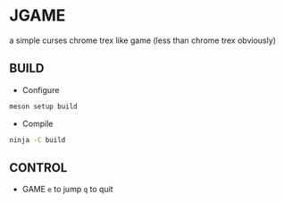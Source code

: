 # JGAME
a simple curses chrome trex like game (less than chrome trex obviously)

## BUILD
- Configure
```bash
meson setup build
```
- Compile
```bash
ninja -C build
```

## CONTROL
- GAME
`e` to jump
`q` to quit

